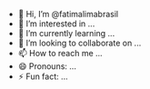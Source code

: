- 👋 Hi, I’m @fatimalimabrasil
- 👀 I’m interested in ...
- 🌱 I’m currently learning ...
- 💞️ I’m looking to collaborate on ...
- 📫 How to reach me ...
- 😄 Pronouns: ...
- ⚡ Fun fact: ...

<!---
fatimalimabrasil/fatimalimabrasil is a ✨ special ✨ repository because its `README.md` (this file) appears on your GitHub profile.
You can click the Preview link to take a look at your changes.
sing up✓
code✓
